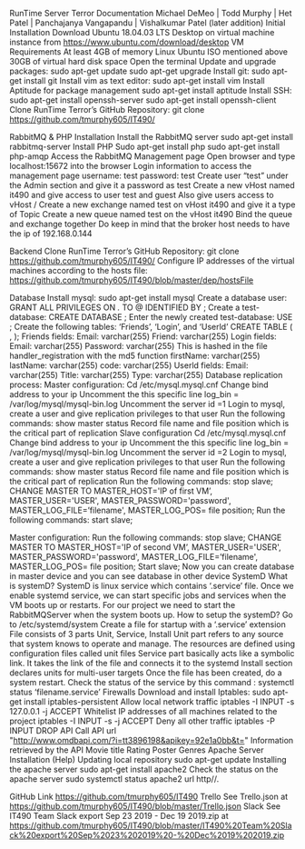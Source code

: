 RunTime Server Terror Documentation
Michael DeMeo | Todd Murphy | Het Patel | Panchajanya Vangapandu | Vishalkumar Patel (later addition)
Initial Installation
Download Ubuntu 18.04.03 LTS Desktop on virtual machine instance from https://www.ubuntu.com/download/desktop
VM Requirements
At least 4GB of memory
Linux Ubuntu ISO mentioned above
30GB of virtual hard disk space
Open the terminal
Update and upgrade packages:
 sudo apt-get update 
sudo apt-get upgrade
 Install git:
sudo apt-get install git
Install vim as text editor:
sudo apt-get install vim
Install Aptitude  for package management
sudo apt-get install aptitude
 Install SSH:
sudo apt-get install openssh-server
sudo apt-get install openssh-client
Clone RunTime Terror’s GitHub Repository:
git clone https://github.com/tmurphy605/IT490/

RabbitMQ & PHP Installation
Install the RabbitMQ server
sudo apt-get install rabbitmq-server
Install PHP
Sudo apt-get install php 
sudo apt-get install php-amqp
Access the RabbitMQ Management page
Open browser and type localhost:15672 into the browser
Login information to access the management page
username: test
password: test
Create user “test” under the Admin section and give it a password as test
Create a new vHost named it490 and give access to user test and guest
Also give users access to vHost / 
Create a new exchange named test on vHost it490 and give it a type of Topic
Create a new queue named test on the vHost it490
Bind the queue and exchange together
Do keep in mind that the broker host needs to have the ip of 192.168.0.144

Backend
Clone RunTime Terror’s GitHub Repository:
git clone https://github.com/tmurphy605/IT490/
Configure IP addresses of the virtual machines according to the hosts file: 
https://github.com/tmurphy605/IT490/blob/master/dep/hostsFile

Database
Install mysql:
sudo apt-get install mysql
Create a database user: 
GRANT ALL PRIVILEGES ON *.* TO <username>@<localhost> IDENTIFIED BY <password>;
Create a test-database:
CREATE DATABASE <test db name>;
Enter the newly created test-database:
USE <test db name>;
Create the following tables: ‘Friends’, ‘Login’, and ‘Userld’
CREATE TABLE <table name> (<column1 name > <column1 type>, <column2 name > <column2 type>);
Friends fields:
Email: varchar(255)
Friend: varchar(255)
Login fields:
Email: varchar(255)
Password: varchar(255) 
This is hashed in the file handler_registration with the md5 function
firstName: varchar(255)
lastName: varchar(255)
code: varchar(255)
Userld fields:
Email: varchar(255)
Title: varchar(255)
Type: varchar(255)
Database replication process:
Master configuration:
Cd /etc/mysql.mysql.cnf
Change bind address to your ip
Uncomment the this specific line log_bin  = /var/log/mysql/mysql-bin.log
Uncomment the server id =1
Login to mysql, create a user and give replication privileges to that user
Run the following commands: show master status
Record file name and file position which is the critical part of replication
Slave configuration
Cd /etc/mysql.mysql.cnf
Change bind address to your ip
Uncomment the this specific line log_bin  = /var/log/mysql/mysql-bin.log
Uncomment the server id =2
Login to mysql, create a user and give replication privileges to that user
Run the following commands: show master status
Record file name and file position which is the critical part of replication
Run the following commands: stop slave;
CHANGE MASTER TO MASTER_HOST='IP of first VM’, MASTER_USER='USER', MASTER_PASSWORD='password', MASTER_LOG_FILE=’filename', MASTER_LOG_POS= file position;
Run the following commands: start slave;

Master configuration:
Run the following commands: stop slave;
CHANGE MASTER TO MASTER_HOST='IP of second VM’, MASTER_USER='USER', MASTER_PASSWORD='password', MASTER_LOG_FILE=’filename', MASTER_LOG_POS= file position;
Start slave;
Now you can create database in master device and you can see database in other device 
SystemD
What is systemD?
SystemD is linux service which contains ‘.service’ file. Once we enable systemd service, we can start specific jobs and services when the VM boots up or restarts.
For our project we need to start the RabbitMQServer when the system boots up.
How to setup the systemD?
Go to /etc/systemd/system
Create a file for startup with a ‘.service’ extension
File consists of 3 parts Unit, Service, Install
Unit part refers to any source that system knows to operate and manage. The resources are defined using configuration files called unit files
Service part basically acts like a symbolic link. It takes the link of the file and connects it to the systemd
Install section declares units for multi-user targets
Once the file has been created, do a system restart.
Check the status of the service by this command : systemctl status ‘filename.service’
Firewalls
Download and install Iptables:
sudo apt-get install iptables-persistent
Allow local network traffic
iptables -I INPUT -s 127.0.0.1 -j ACCEPT
Whitelist IP addresses of all machines related to the project
iptables -I INPUT -s <YOUR IP ADDRESS> -j ACCEPT
Deny all other traffic
iptables -P INPUT DROP 
API Call
API url		
"http://www.omdbapi.com/?i=tt3896198&apikey=92e1a0bb&t="
Information retrieved by the API
Movie title
Rating
Poster
Genres
Apache Server Installation (Help)
Updating local repository
sudo apt-get update 
Installing the apache server 
sudo apt-get install apache2
Check the status on the apache server
sudo systemctl status apache2
url http//<ip address>.

GitHub Link
 https://github.com/tmurphy605/IT490
Trello 
See Trello.json at https://github.com/tmurphy605/IT490/blob/master/Trello.json
Slack
See IT490 Team Slack export Sep 23 2019 - Dec 19 2019.zip at https://github.com/tmurphy605/IT490/blob/master/IT490%20Team%20Slack%20export%20Sep%2023%202019%20-%20Dec%2019%202019.zip




 
 


